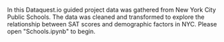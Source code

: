 In this Dataquest.io guided project data was gathered from New York City Public Schools. The data was cleaned and transformed
to explore the relationship between SAT scores and demographic factors in NYC. Please open "Schools.ipynb" to begin. 

